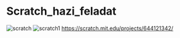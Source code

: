 # Scratch_hazi_feladat
![scratch](https://user-images.githubusercontent.com/100472208/155844570-78b2bb52-768f-4891-badf-628231b3240e.png)
![scratch1](https://user-images.githubusercontent.com/100472208/155844574-e6e8df7b-6499-41e7-84d3-0878772e5dd7.png)
https://scratch.mit.edu/projects/644121342/

